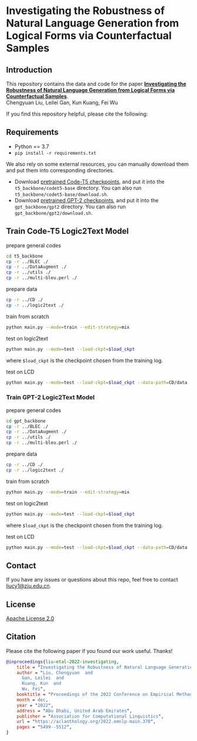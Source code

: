 # Investigating the Robustness of Natural Language Generation from Logical Forms via Counterfactual Samples

## Introduction
This repository contains the data and code for the paper **[Investigating the Robustness of Natural Language Generation from Logical Forms via Counterfactual Samples](https://arxiv.org/abs/2210.08548)**.
<br>Chengyuan Liu, Leilei Gan, Kun Kuang, Fei Wu</br>

If you find this repository helpful, please cite the following:

<!-- ```tex
``` -->

## Requirements

* Python == 3.7
* `pip install -r requirements.txt`

We also rely on some external resources, you can manually download them and put them into corresponding directories.

- Download [pretrained Code-T5 checkpoints](https://huggingface.co/Salesforce/codet5-base), and put it into the ``t5_backbone/codet5-base`` directory. You can also run `t5_backbone/codet5-base/download.sh`.
- Download [pretrained GPT-2 checkpoints](https://huggingface.co/gpt2), and put it into the ``gpt_backbone/gpt2`` directory. You can also run `gpt_backbone/gpt2/download.sh`.

## Train Code-T5 Logic2Text Model

prepare general codes
```bash
cd t5_backbone
cp -r ../BLEC ./
cp -r ../DataAugment ./
cp -r ../utils ./
cp -r ../multi-bleu.perl ./
```

prepare data
```bash
cp -r ../CD ./
cp -r ../logic2text ./
```

train from scratch
```bash
python main.py --mode=train --edit-strategy=mix
```

test on logic2text
```bash
python main.py --mode=test --load-ckpt=$load_ckpt
```
where `$load_ckpt` is the checkpoint chosen from the training log.

test on LCD
```bash
python main.py --mode=test --load-ckpt=$load_ckpt --data-path=CD/data
```

### Train GPT-2 Logic2Text Model

prepare general codes
```bash
cd gpt_backbone
cp -r ../BLEC ./
cp -r ../DataAugment ./
cp -r ../utils ./
cp -r ../multi-bleu.perl ./
```

prepare data
```bash
cp -r ../CD ./
cp -r ../logic2text ./
```

train from scratch
```bash
python main.py --mode=train --edit-strategy=mix
```

test on logic2text
```bash
python main.py --mode=test --load-ckpt=$load_ckpt
```
where `$load_ckpt` is the checkpoint chosen from the training log.

test on LCD
```bash
python main.py --mode=test --load-ckpt=$load_ckpt --data-path=CD/data
```

## Contact
If you have any issues or questions about this repo, feel free to contact liucy1@zju.edu.cn.

## License
[Apache License 2.0](./LICENSE) 


## Citation

Please cite the following paper if you found our work useful. Thanks!

```bibtex
@inproceedings{liu-etal-2022-investigating,
    title = "Investigating the Robustness of Natural Language Generation from Logical Forms via Counterfactual Samples",
    author = "Liu, Chengyuan  and
      Gan, Leilei  and
      Kuang, Kun  and
      Wu, Fei",
    booktitle = "Proceedings of the 2022 Conference on Empirical Methods in Natural Language Processing",
    month = dec,
    year = "2022",
    address = "Abu Dhabi, United Arab Emirates",
    publisher = "Association for Computational Linguistics",
    url = "https://aclanthology.org/2022.emnlp-main.370",
    pages = "5499--5512",
}
```
